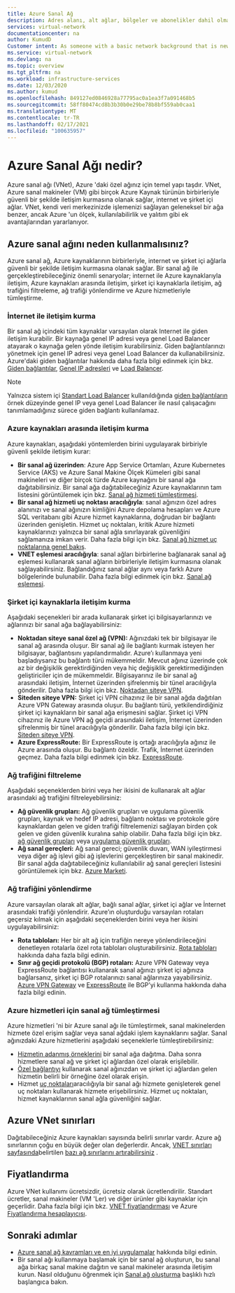 ```yaml
---
title: Azure Sanal Ağ
description: Adres alanı, alt ağlar, bölgeler ve abonelikler dahil olmak üzere Azure sanal ağ kavramları ve özellikleri hakkında bilgi edinin.
services: virtual-network
documentationcenter: na
author: KumudD
Customer intent: As someone with a basic network background that is new to Azure, I want to understand the capabilities of Azure Virtual Network, so that my Azure resources such as VMs, can securely communicate with each other, the internet, and my on-premises resources.
ms.service: virtual-network
ms.devlang: na
ms.topic: overview
ms.tgt_pltfrm: na
ms.workload: infrastructure-services
ms.date: 12/03/2020
ms.author: kumud
ms.openlocfilehash: 849127ed0846928a77795ac0a1ea3f7a091468b5
ms.sourcegitcommit: 58ff80474cd8b3b30b0e29be78b8bf559ab0caa1
ms.translationtype: MT
ms.contentlocale: tr-TR
ms.lasthandoff: 02/17/2021
ms.locfileid: "100635957"
---
```

# <a name="what-is-azure-virtual-network"></a>Azure Sanal Ağı nedir?

Azure sanal ağı (VNet), Azure 'daki özel ağınız için temel yapı taşdır. VNet, Azure sanal makineler (VM) gibi birçok Azure Kaynak türünün birbirleriyle güvenli bir şekilde iletişim kurmasına olanak sağlar, internet ve şirket içi ağlar. VNet, kendi veri merkezinizde işlemenizi sağlayan geleneksel bir ağa benzer, ancak Azure 'un ölçek, kullanılabilirlik ve yalıtım gibi ek avantajlarından yararlanıyor.

## <a name="why-use-an-azure-virtual-network"></a>Azure sanal ağını neden kullanmalısınız?
Azure sanal ağ, Azure kaynaklarının birbirleriyle, internet ve şirket içi ağlarla güvenli bir şekilde iletişim kurmasına olanak sağlar. Bir sanal ağ ile gerçekleştirebileceğiniz önemli senaryolar; internet ile Azure kaynaklarıyla iletişim, Azure kaynakları arasında iletişim, şirket içi kaynaklarla iletişim, ağ trafiğini filtreleme, ağ trafiği yönlendirme ve Azure hizmetleriyle tümleştirme.

### <a name="communicate-with-the-internet"></a>İnternet ile iletişim kurma

Bir sanal ağ içindeki tüm kaynaklar varsayılan olarak Internet ile giden iletişim kurabilir. Bir kaynağa genel IP adresi veya genel Load Balancer atayarak o kaynağa gelen yönde iletişim kurabilirsiniz. Giden bağlantılarınızı yönetmek için genel IP adresi veya genel Load Balancer da kullanabilirsiniz.  Azure'daki giden bağlantılar hakkında daha fazla bilgi edinmek için bkz. [Giden bağlantılar](../load-balancer/load-balancer-outbound-connections.md), [Genel IP adresleri](virtual-network-public-ip-address.md) ve [Load Balancer](../load-balancer/load-balancer-overview.md).

>[!NOTE]
>Yalnızca sistem içi [Standart Load Balancer](../load-balancer/load-balancer-overview.md) kullanıldığında [giden bağlantıların](../load-balancer/load-balancer-outbound-connections.md) örnek düzeyinde genel IP veya genel Load Balancer ile nasıl çalışacağını tanımlamadığınız sürece giden bağlantı kullanılamaz.

### <a name="communicate-between-azure-resources"></a>Azure kaynakları arasında iletişim kurma

Azure kaynakları, aşağıdaki yöntemlerden birini uygulayarak birbiriyle güvenli şekilde iletişim kurar:

- **Bir sanal ağ üzerinden**: Azure App Service Ortamları, Azure Kubernetes Service (AKS) ve Azure Sanal Makine Ölçek Kümeleri gibi sanal makineleri ve diğer birçok türde Azure kaynağını bir sanal ağa dağıtabilirsiniz. Bir sanal ağa dağıtabileceğiniz Azure kaynaklarının tam listesini görüntülemek için bkz. [Sanal ağ hizmeti tümleştirmesi](virtual-network-for-azure-services.md).
- **Bir sanal ağ hizmeti uç noktası aracılığıyla**: sanal ağınızın özel adres alanınızı ve sanal ağınızın kimliğini Azure depolama hesapları ve Azure SQL veritabanı gibi Azure hizmet kaynaklarına, doğrudan bir bağlantı üzerinden genişletin. Hizmet uç noktaları, kritik Azure hizmeti kaynaklarınızı yalnızca bir sanal ağla sınırlayarak güvenliğini sağlamanıza imkan verir. Daha fazla bilgi için bkz. [Sanal ağ hizmet uç noktalarına genel bakış](virtual-network-service-endpoints-overview.md).
- **VNET eşlemesi aracılığıyla**: sanal ağları birbirlerine bağlanarak sanal ağ eşlemesi kullanarak sanal ağların birbirleriyle iletişim kurmasına olanak sağlayabilirsiniz. Bağlandığınız sanal ağlar aynı veya farklı Azure bölgelerinde bulunabilir. Daha fazla bilgi edinmek için bkz. [Sanal ağ eşlemesi](virtual-network-peering-overview.md).

### <a name="communicate-with-on-premises-resources"></a>Şirket içi kaynaklarla iletişim kurma

Aşağıdaki seçenekleri bir arada kullanarak şirket içi bilgisayarlarınızı ve ağlarınızı bir sanal ağa bağlayabilirsiniz:

- **Noktadan siteye sanal özel ağ (VPN):** Ağınızdaki tek bir bilgisayar ile sanal ağ arasında oluşur. Bir sanal ağ ile bağlantı kurmak isteyen her bilgisayar, bağlantısını yapılandırmalıdır. Azure’ı kullanmaya yeni başladıysanız bu bağlantı türü mükemmeldir. Mevcut ağınız üzerinde çok az bir değişiklik gerektirdiğinden veya hiç değişiklik gerektirmediğinden geliştiriciler için de mükemmeldir. Bilgisayarınız ile bir sanal ağ arasındaki iletişim, İnternet üzerinden şifrelenmiş bir tünel aracılığıyla gönderilir. Daha fazla bilgi için bkz. [Noktadan siteye VPN](../vpn-gateway/point-to-site-about.md?toc=%2fazure%2fvirtual-network%2ftoc.json#).
- **Siteden siteye VPN:** Şirket içi VPN cihazınız ile bir sanal ağda dağıtılan Azure VPN Gateway arasında oluşur. Bu bağlantı türü, yetkilendirdiğiniz şirket içi kaynakların bir sanal ağa erişmesini sağlar. Şirket içi VPN cihazınız ile Azure VPN ağ geçidi arasındaki iletişim, İnternet üzerinden şifrelenmiş bir tünel aracılığıyla gönderilir. Daha fazla bilgi için bkz. [Siteden siteye VPN](../vpn-gateway/design.md?toc=%2fazure%2fvirtual-network%2ftoc.json#s2smulti).
- **Azure ExpressRoute:** Bir ExpressRoute iş ortağı aracılığıyla ağınız ile Azure arasında oluşur. Bu bağlantı özeldir. Trafik, İnternet üzerinden geçmez. Daha fazla bilgi edinmek için bkz. [ExpressRoute](../expressroute/expressroute-introduction.md?toc=%2fazure%2fvirtual-network%2ftoc.json).

### <a name="filter-network-traffic"></a>Ağ trafiğini filtreleme

Aşağıdaki seçeneklerden birini veya her ikisini de kullanarak alt ağlar arasındaki ağ trafiğini filtreleyebilirsiniz:

- **Ağ güvenlik grupları:** Ağ güvenlik grupları ve uygulama güvenlik grupları, kaynak ve hedef IP adresi, bağlantı noktası ve protokole göre kaynaklardan gelen ve giden trafiği filtrelemenizi sağlayan birden çok gelen ve giden güvenlik kuralına sahip olabilir. Daha fazla bilgi için bkz. [ağ güvenlik grupları](./network-security-groups-overview.md#network-security-groups) veya [uygulama güvenlik grupları](./network-security-groups-overview.md#application-security-groups).
- **Ağ sanal gereçleri:** Ağ sanal gereci; güvenlik duvarı, WAN iyileştirmesi veya diğer ağ işlevi gibi ağ işlevlerini gerçekleştiren bir sanal makinedir. Bir sanal ağda dağıtabileceğiniz kullanılabilir ağ sanal gereçleri listesini görüntülemek için bkz. [Azure Marketi](https://azuremarketplace.microsoft.com/marketplace/apps/category/networking?page=1&subcategories=appliances).

### <a name="route-network-traffic"></a>Ağ trafiğini yönlendirme

Azure varsayılan olarak alt ağlar, bağlı sanal ağlar, şirket içi ağlar ve İnternet arasındaki trafiği yönlendirir. Azure’ın oluşturduğu varsayılan rotaları geçersiz kılmak için aşağıdaki seçeneklerden birini veya her ikisini uygulayabilirsiniz:

- **Rota tabloları:** Her bir alt ağ için trafiğin nereye yönlendirileceğini denetleyen rotalarla özel rota tabloları oluşturabilirsiniz. [Rota tabloları](virtual-networks-udr-overview.md#user-defined) hakkında daha fazla bilgi edinin.
- **Sınır ağ geçidi protokolü (BGP) rotaları:** Azure VPN Gateway veya ExpressRoute bağlantısı kullanarak sanal ağınızı şirket içi ağınıza bağlarsanız, şirket içi BGP rotalarınızı sanal ağlarınıza yayabilirsiniz. [Azure VPN Gateway](../vpn-gateway/vpn-gateway-bgp-overview.md?toc=%2fazure%2fvirtual-network%2ftoc.json) ve [ExpressRoute](../expressroute/expressroute-routing.md?toc=%2fazure%2fvirtual-network%2ftoc.json#dynamic-route-exchange) ile BGP’yi kullanma hakkında daha fazla bilgi edinin.

### <a name="virtual-network-integration-for-azure-services"></a>Azure hizmetleri için sanal ağ tümleştirmesi

Azure hizmetleri 'ni bir Azure sanal ağı ile tümleştirmek, sanal makinelerden hizmete özel erişim sağlar veya sanal ağdaki işlem kaynaklarını sağlar.
Sanal ağınızdaki Azure hizmetlerini aşağıdaki seçeneklerle tümleştirebilirsiniz:
- [Hizmetin adanmış örneklerini](virtual-network-for-azure-services.md) bir sanal ağa dağıtma. Daha sonra hizmetlere sanal ağ ve şirket içi ağlardan özel olarak erişilebilir.
- [Özel bağlantıyı](../private-link/private-link-overview.md) kullanarak sanal ağınızdan ve şirket içi ağlardan gelen hizmetin belirli bir örneğine özel olarak erişin.
- Hizmet [uç noktaları](virtual-network-service-endpoints-overview.md)aracılığıyla bir sanal ağı hizmete genişleterek genel uç noktaları kullanarak hizmete erişebilirsiniz. Hizmet uç noktaları, hizmet kaynaklarının sanal ağla güvenliğini sağlar.
 

## <a name="azure-vnet-limits"></a>Azure VNet sınırları

Dağıtabileceğiniz Azure kaynakları sayısında belirli sınırlar vardır. Azure ağ sınırlarının çoğu en büyük değer olan değerlerdir. Ancak, [VNET sınırları sayfasında](../azure-resource-manager/management/azure-subscription-service-limits.md#networking-limits)belirtilen [bazı ağ sınırlarını artırabilirsiniz](../azure-portal/supportability/networking-quota-requests.md) . 

## <a name="pricing"></a>Fiyatlandırma

Azure VNet kullanımı ücretsizdir, ücretsiz olarak ücretlendirilir. Standart ücretler, sanal makineler (VM 'Ler) ve diğer ürünler gibi kaynaklar için geçerlidir. Daha fazla bilgi için bkz. [VNET fiyatlandırması](https://azure.microsoft.com/pricing/details/virtual-network/) ve Azure [Fiyatlandırma hesaplayıcısı](https://azure.microsoft.com/pricing/calculator/).

## <a name="next-steps"></a>Sonraki adımlar
 - [Azure sanal ağ kavramları ve en iyi uygulamalar](concepts-and-best-practices.md) hakkında bilgi edinin.
 - Bir sanal ağı kullanmaya başlamak için bir sanal ağ oluşturun, bu sanal ağa birkaç sanal makine dağıtın ve sanal makineler arasında iletişim kurun. Nasıl olduğunu öğrenmek için [Sanal ağ oluşturma](quick-create-portal.md) başlıklı hızlı başlangıca bakın.
